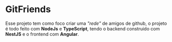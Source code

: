 # GitFriends

Esse projeto tem como foco criar uma _"rede"_ de amigos de github, o projeto é todo feito com **NodeJs** e **TypeScript**,
tendo o backend construido com **NestJS** e o frontend com **Angular**.
